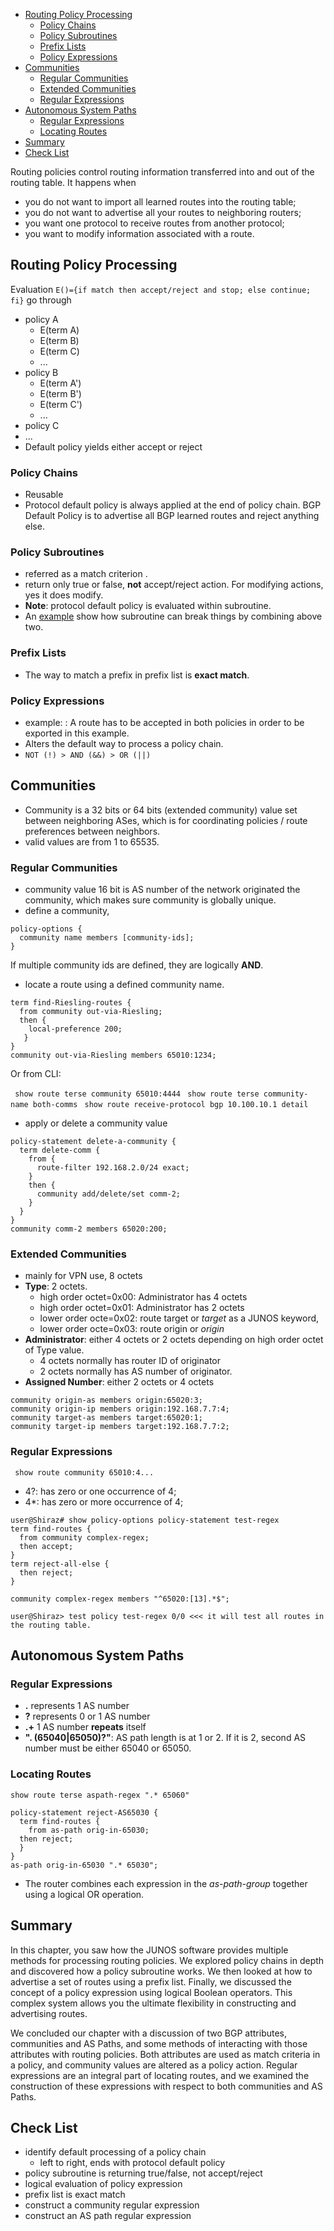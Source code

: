 - [Routing Policy Processing](#routing-policy-processing)
  - [Policy Chains](#policy-chains)
  - [Policy Subroutines](#policy-subroutines)
  - [Prefix Lists](#prefix-lists)
  - [Policy Expressions](#policy-expressions)
- [Communities](#communities)
  - [Regular Communities](#regular-communities)
  - [Extended Communities](#extended-communities)
  - [Regular Expressions](#regular-expressions)
- [Autonomous System Paths](#autonomous-system-paths)
  - [Regular Expressions](#regular-expressions-1)
  - [Locating Routes](#locating-routes)
- [Summary](#summary)
- [Check List](#check-list)


Routing policies control routing information transferred into and out of the routing table. It happens when

-   you do not want to import all learned routes into the routing table;
-   you do not want to advertise all your routes to neighboring routers;
-   you want one protocol to receive routes from another protocol;
-   you want to modify information associated with a route.

Routing Policy Processing
-------------------------

Evaluation `E()={if match then accept/reject and stop; else continue; fi}` go through

-   policy A
    -   E(term A)
    -   E(term B)
    -   E(term C)
    -   ...
-   policy B
    -   E(term A')
    -   E(term B')
    -   E(term C')
    -   ...
-   policy C
-   ...
-   Default policy yields either accept or reject

### Policy Chains

-   Reusable
-   Protocol default policy is always applied at the end of policy chain. BGP Default Policy is to advertise all BGP learned routes and reject anything else.

### Policy Subroutines

-   referred as a match criterion .
-   return only true or false, **not** accept/reject action. For modifying actions, yes it does modify.
-   **Note**: protocol default policy is evaluated within subroutine.
-   An [example](Policy_Subroutine_Example.md) show how subroutine can break things by combining above two.

### Prefix Lists

-   The way to match a prefix in prefix list is **exact match**.

### Policy Expressions

-   example: : A route has to be accepted in both policies in order to
    be exported in this example.
-   Alters the default way to process a policy chain.
-   `NOT (!) > AND (&&) > OR (||)`

Communities
-----------

-   Community is a 32 bits or 64 bits (extended community) value set between neighboring ASes, which is for coordinating policies / route preferences between neighbors.
-   valid values are from 1 to 65535.

### Regular Communities

-   community value 16 bit is AS number of the network originated the community, which makes sure community is globally unique.
-   define a community,

<!-- -->

    policy-options {
      community name members [community-ids];
    }

If multiple community ids are defined, they are logically **AND**.

- locate a route using a defined community name.

<!-- -->

    term find-Riesling-routes {
      from community out-via-Riesling;
      then {
        local-preference 200;
       }
    }
    community out-via-Riesling members 65010:1234;

Or from CLI:

` show route terse community 65010:4444`
` show route terse community-name both-comms`
` show route receive-protocol bgp 10.100.10.1 detail`

- apply or delete a community value

<!-- -->

    policy-statement delete-a-community {
      term delete-comm {
        from {
          route-filter 192.168.2.0/24 exact;
        }
        then {
          community add/delete/set comm-2;
        }
      }
    }
    community comm-2 members 65020:200;

### Extended Communities

-   mainly for VPN use, 8 octets
-   **Type**: 2 octets.
    -   high order octet=0x00: Administrator has 4 octets
    -   high order octet=0x01: Administrator has 2 octets
    -   lower order octe=0x02: route target or *target* as a JUNOS
        keyword,
    -   lower order octe=0x03: route origin or *origin*
-   **Administrator**: either 4 octets or 2 octets depending on high
    order octet of Type value.
    -   4 octets normally has router ID of originator
    -   2 octets normally has AS number of originator.
-   **Assigned Number**: either 2 octets or 4 octets

<!-- -->

    community origin-as members origin:65020:3;
    community origin-ip members origin:192.168.7.7:4;
    community target-as members target:65020:1;
    community target-ip members target:192.168.7.7:2;

### Regular Expressions

` show route community 65010:4...`

-   4?: has zero or one occurrence of 4;
-   4\*: has zero or more occurrence of 4;

<!-- -->

    user@Shiraz# show policy-options policy-statement test-regex
    term find-routes {
      from community complex-regex;
      then accept;
    }
    term reject-all-else {
      then reject;
    }

    community complex-regex members "^65020:[13].*$";

    user@Shiraz> test policy test-regex 0/0 <<< it will test all routes in the routing table.

Autonomous System Paths
-----------------------

### Regular Expressions

-   **.** represents 1 AS number
-   **?** represents 0 or 1 AS number
-   **.+** 1 AS number **repeats** itself
-   **". (65040\|65050)?"**: AS path length is at 1 or 2. If it is 2, second AS number must be either 65040 or 65050.

### Locating Routes

    show route terse aspath-regex ".* 65060"

    policy-statement reject-AS65030 {
      term find-routes {
        from as-path orig-in-65030;
      then reject;
      }
    }
    as-path orig-in-65030 ".* 65030";

-   The router combines each expression in the *as-path-group* together using a logical OR operation.

Summary
-------

In this chapter, you saw how the JUNOS software provides multiple methods for processing routing policies. We explored policy chains in depth and discovered how a policy subroutine works. We then looked at how to advertise a set of routes using a prefix list. Finally, we discussed the concept of a policy expression using logical Boolean operators. This complex system allows you the ultimate flexibility in constructing and advertising routes.

We concluded our chapter with a discussion of two BGP attributes, communities and AS Paths, and some methods of interacting with those attributes with routing policies. Both attributes are used as match criteria in a policy, and community values are altered as a policy action. Regular expressions are an integral part of locating routes, and we examined the construction of these expressions with respect to both communities and AS Paths.

Check List
----------

-   identify default processing of a policy chain
    -   left to right, ends with protocol default policy
-   policy subroutine is returning true/false, not accept/reject
-   logical evaluation of policy expression
-   prefix list is exact match
-   construct a community regular expression
-   construct an AS path regular expression
